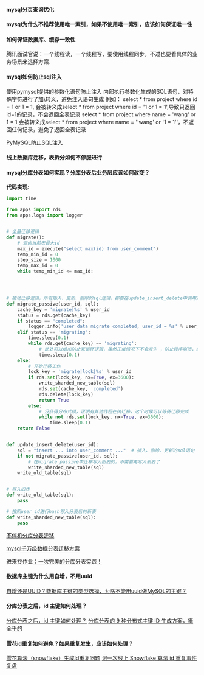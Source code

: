 #### mysql分页查询优化

#### mysql为什么不推荐使用唯一索引，如果不使用唯一索引，应该如何保证唯一性

#### 如何保证数据库、缓存一致性
腾讯面试官说：一个线程读，一个线程写，要使用线程同步，不过也要看具体的业务场景来选择方案.

#### mysql如何防止sql注入
使用pymysql提供的参数化语句防止注入
内部执行参数化生成的SQL语句，对特殊字符进行了加\转义，避免注入语句生成
例如：
select * from project where id = 1 or 1 = 1,
会被转义成select * from project where id = '1 or 1 = 1',导致只返回id=1的记录，不会返回全表记录
select * from project where name = 'wang' or 1 = 1
会被转义成select * from project where name = '\'wang\' or \'1 = 1\''，不返回任何记录，避免了返回全表记录

[PyMySQL防止SQL注入](https://www.cnblogs.com/freely/p/6798717.html)

#### 线上数据库迁移，表拆分如何不停服进行
#### mysql分库分表如何实现？分库分表后业务层应该如何改变？
**代码实现:**

```python
import time

from apps import rds
from apps.logs import logger


# 全量迁移逻辑
def migrate():
    # 查询当前表最大id
    max_id = execute("select max(id) from user_comment")
    temp_min_id = 0
    step_size = 1000
    temp_max_id = 0
    while temp_min_id <= max_id:




# 被动迁移逻辑，所有插入、更新、删除的sql逻辑，都要在update_insert_delete中调用这个
def migrate_passive(user_id, sql):
    cache_key = 'migrate|%s' % user_id
    status = rds.get(cache_key)
    if status == "completed":
        logger.info('user data migrate completed, user_id = %s' % user_id)
    elif status == 'migrating':
        time.sleep(0.1)
        while rds.get(cache_key) == 'migrating':
            # 此处可以增加防止死循环逻辑，虽然正常情况下不会发生 ，防止程序崩溃，缓存状态未修改为completed（可报警，待手动处理）
            time.sleep(0.1)
    else:
        # 开始迁移工作
        lock_key = 'migrate|lock|%s' % user_id
        if rds.set(lock_key, nx=True, ex=3600):
            write_sharded_new_table(sql)
            rds.set(cache_key, 'completed')
            rds.delete(lock_key)
            return True
        else:
            # 没获得分布式锁，说明有其他线程在执迁移，这个时候可以等待迁移完成
            while not rds.set(lock_key, nx=True, ex=3600):
                time.sleep(0.1)
    return False


def update_insert_delete(user_id):
    sql = "insert ... into user_comment ..."  # 插入、删除、更新的sql语句
    if not migrate_passive(user_id, sql):
        # 在migrate_passive中迁移写入新表的，不需要再写入新表了
        write_sharded_new_table(sql)
    write_old_table(sql)


# 写入旧表
def write_old_table(sql):
    pass

# 按照user_id进行hash写入分表后的新表
def write_sharded_new_table(sql):
    pass
```

[不停机分库分表迁移](https://www.jianshu.com/p/223d71421f49)

[mysql千万级数据分表迁移方案](https://jordanzheng.github.io/mysql-sharding/)

[进来抄作业：一次完美的分库分表实践！](https://database.51cto.com/art/202012/637727.htm)

#### 数据库主键为什么用自增，不用uuid
[自增还是UUID？数据库主键的类型选择，为啥不能用uuid做MySQL的主键？](https://www.cnblogs.com/goloving/p/13663276.html)

#### 分库分表之后，id 主键如何处理？
[分库分表之后，id 主键如何处理？](https://zhuanlan.zhihu.com/p/54838983)
[分库分表的 9 种分布式主键 ID 生成方案，挺全乎的](https://xie.infoq.cn/article/ba7af5c25c5dab951f4633212)

#### 雪花id重复如何避免？如果重复发生，应该如何处理？
[雪花算法（snowflake）生成Id重复问题](https://www.jianshu.com/p/71286e89e0c7)
[记一次线上 Snowflake 算法 id 重复事件复盘](https://blog.csdn.net/weixin_42444592/article/details/109643200)
